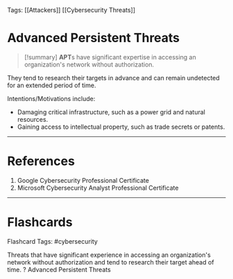 Tags: [[Attackers]] [[Cybersecurity Threats]]
# Advanced Persistent Threats

> [!summary] 
> **APT**s have significant expertise in accessing an organization's network without authorization.

They tend to research their targets in advance and can remain undetected for an extended period of time.

Intentions/Motivations include:
- Damaging critical infrastructure, such as a power grid and natural resources.
- Gaining access to intellectual property, such as trade secrets or patents.

---
# References

1. Google Cybersecurity Professional Certificate
2. Microsoft Cybersecurity Analyst Professional Certificate

---
# Flashcards

Flashcard Tags: #cybersecurity 

Threats that have significant experience in accessing an organization's network without authorization and tend to research their target ahead of time.
?
Advanced Persistent Threats